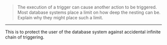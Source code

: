 > The execution of a trigger can cause another action to be triggered. Most 
> database systems place a limit on how deep the nesting can be. Explain why
> they might place such a limit. 

--------------------------------

This is to protect the user of the database system against accidental infinite
chain of triggering.